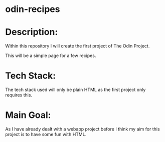 # odin-recipes

# Description:

Within this repository I will create the first project of The Odin Project.

This will be a simple page for a few recipes. 

# Tech Stack:

The tech stack used will only be plain HTML as the first project only requires this.

# Main Goal:

As I have already dealt with a webapp project before I think my aim for this project is to have some fun with HTML.